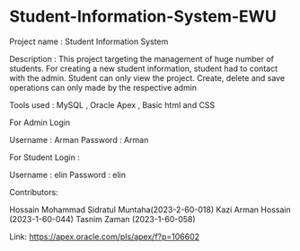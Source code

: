 # Student-Information-System-EWU

Project name : Student Information System

Description : This project targeting the management of huge number of students. For creating a new student information, student had to contact with the admin. Student can only view the project.
Create, delete and save operations can only made by the respective admin

Tools used : MySQL , Oracle Apex , Basic html and CSS

For Admin Login

Username : Arman
Password : Arman


For Student Login :

Username : elin
Password  : elin



Contributors:

Hossain Mohammad Sidratul Muntaha(2023-2-60-018)
Kazi Arman Hossain (2023-1-60-044)
Tasnim Zaman (2023-1-60-058)

Link: https://apex.oracle.com/pls/apex/f?p=106602
